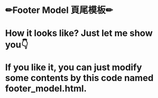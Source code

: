 <h1>✏Footer Model 頁尾模板✏<h1>
<p>How it looks like? Just let me show you👇
<img href="https://i.imgur.com/n7ifytK.png">
<p>If you like it, you can just modify some contents by this code named footer_model.html.
